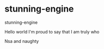 # stunning-engine
stunning-engine

Hello world I'm proud to say that I am truly who

Nsa and naughty
